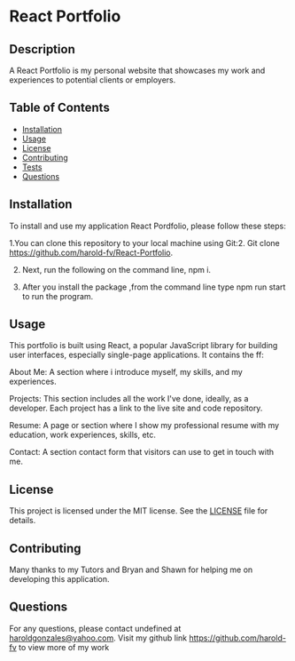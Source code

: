 
  # React Portfolio
  
 
  ## Description

A React Portfolio is my personal website that showcases my work and experiences to potential clients or employers. 
  
  ## Table of Contents
  - [Installation](#installation)
  - [Usage](#usage)
  - [License](#license)
  - [Contributing](#contributing)
  - [Tests](#tests)
  - [Questions](#questions)
  
  ## Installation

  To install and use my  application React Pordfolio, please follow these steps: 
  
  1.You can clone this repository to your local machine using Git:2. Git clone https://github.com/harold-fv/React-Portfolio.
  
  2. Next, run the following on the command line, npm i. 
  
  3. After you install the package ,from the command line type npm run start to run the program.
  
  ## Usage

This portfolio is built using React, a popular JavaScript library for building user interfaces, especially single-page applications. It contains the ff:

About Me: A section where i introduce myself, my skills, and my experiences.

Projects: This section includes all the work I've done, ideally, as a developer. Each project has a link to the live site and code repository.

Resume: A page or section where I show my professional resume with my education, work experiences, skills, etc.

Contact: A section contact form that visitors can use to get in touch with me.
  
  
  ## License
  This project is licensed under the MIT license. See the [LICENSE](LICENSE) file for details.
  
  
  ## Contributing
  Many thanks to my Tutors and Bryan and Shawn for helping me on developing this application.
  

  
  ## Questions
  For any questions, please contact undefined at haroldgonzales@yahoo.com. Visit my github link 
  https://github.com/harold-fv to view more of my work
